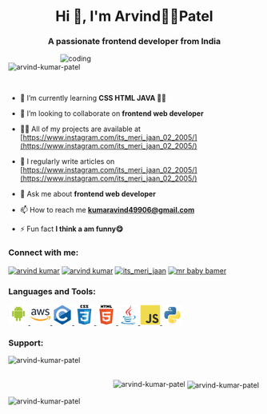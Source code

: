 
<h1 align="center">Hi 👋, I'm Arvind🧑‍💻Patel</h1>
<h3 align="center">A passionate frontend developer from India</h3>
<img align="right" alt="coding" width="400" src="https://tenor.com/en-IN/view/hacker-man-hacker-neon-ps4-glitched-gif-20054441">

<p align="left"> <img src="https://komarev.com/ghpvc/?username=arvind-kumar-patel&label=Profile%20views&color=0e75b6&style=flat" alt="arvind-kumar-patel" /> </p>

<p align="left"> <a href="https://twitter.com/" target="blank"><img src="https://img.shields.io/twitter/follow/?logo=twitter&style=for-the-badge" alt="" /></a> </p>

- 🌱 I’m currently learning **CSS HTML JAVA 🧑‍💻**

- 👯 I’m looking to collaborate on **frontend web developer**

- 👨‍💻 All of my projects are available at [https://www.instagram.com/its_meri_jaan_02_2005/](https://www.instagram.com/its_meri_jaan_02_2005/)

- 📝 I regularly write articles on [https://www.instagram.com/its_meri_jaan_02_2005/](https://www.instagram.com/its_meri_jaan_02_2005/)

- 💬 Ask me about **frontend web developer**

- 📫 How to reach me **kumaravind49906@gmail.com**

- ⚡ Fun fact **I think a am funny😋**

<h3 align="left">Connect with me:</h3>
<p align="left">
<a href="https://linkedin.com/in/arvind kumar" target="blank"><img align="center" src="https://raw.githubusercontent.com/rahuldkjain/github-profile-readme-generator/master/src/images/icons/Social/linked-in-alt.svg" alt="arvind kumar" height="30" width="40" /></a>
<a href="https://fb.com/arvind kumar" target="blank"><img align="center" src="https://raw.githubusercontent.com/rahuldkjain/github-profile-readme-generator/master/src/images/icons/Social/facebook.svg" alt="arvind kumar" height="30" width="40" /></a>
<a href="https://instagram.com/its_meri_jaan" target="blank"><img align="center" src="https://raw.githubusercontent.com/rahuldkjain/github-profile-readme-generator/master/src/images/icons/Social/instagram.svg" alt="its_meri_jaan" height="30" width="40" /></a>
<a href="https://www.youtube.com/c/mr baby bamer" target="blank"><img align="center" src="https://raw.githubusercontent.com/rahuldkjain/github-profile-readme-generator/master/src/images/icons/Social/youtube.svg" alt="mr baby bamer" height="30" width="40" /></a>
</p>

<h3 align="left">Languages and Tools:</h3>
<p align="left"> <a href="https://developer.android.com" target="_blank" rel="noreferrer"> <img src="https://raw.githubusercontent.com/devicons/devicon/master/icons/android/android-original-wordmark.svg" alt="android" width="40" height="40"/> </a> <a href="https://aws.amazon.com" target="_blank" rel="noreferrer"> <img src="https://raw.githubusercontent.com/devicons/devicon/master/icons/amazonwebservices/amazonwebservices-original-wordmark.svg" alt="aws" width="40" height="40"/> </a> <a href="https://www.cprogramming.com/" target="_blank" rel="noreferrer"> <img src="https://raw.githubusercontent.com/devicons/devicon/master/icons/c/c-original.svg" alt="c" width="40" height="40"/> </a> <a href="https://www.w3schools.com/css/" target="_blank" rel="noreferrer"> <img src="https://raw.githubusercontent.com/devicons/devicon/master/icons/css3/css3-original-wordmark.svg" alt="css3" width="40" height="40"/> </a> <a href="https://www.w3.org/html/" target="_blank" rel="noreferrer"> <img src="https://raw.githubusercontent.com/devicons/devicon/master/icons/html5/html5-original-wordmark.svg" alt="html5" width="40" height="40"/> </a> <a href="https://www.java.com" target="_blank" rel="noreferrer"> <img src="https://raw.githubusercontent.com/devicons/devicon/master/icons/java/java-original.svg" alt="java" width="40" height="40"/> </a> <a href="https://developer.mozilla.org/en-US/docs/Web/JavaScript" target="_blank" rel="noreferrer"> <img src="https://raw.githubusercontent.com/devicons/devicon/master/icons/javascript/javascript-original.svg" alt="javascript" width="40" height="40"/> </a> <a href="https://www.python.org" target="_blank" rel="noreferrer"> <img src="https://raw.githubusercontent.com/devicons/devicon/master/icons/python/python-original.svg" alt="python" width="40" height="40"/> </a> </p>

<h3 align="left">Support:</h3>
<p><a href="https://www.buymeacoffee.com/arvind-kumar-patel"> <img align="left" src="https://cdn.buymeacoffee.com/buttons/v2/default-yellow.png" height="50" width="210" alt="arvind-kumar-patel" /></a></p><br><br>

<p><img align="left" src="https://github-readme-stats.vercel.app/api/top-langs?username=arvind-kumar-patel&show_icons=true&locale=en&layout=compact" alt="arvind-kumar-patel" /></p>

<p>&nbsp;<img align="center" src="https://github-readme-stats.vercel.app/api?username=arvind-kumar-patel&show_icons=true&locale=en" alt="arvind-kumar-patel" /></p>

<p><img align="center" src="https://github-readme-streak-stats.herokuapp.com/?user=arvind-kumar-patel&" alt="arvind-kumar-patel" /></p>
